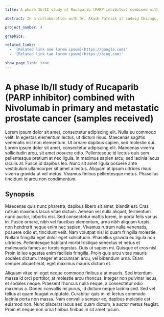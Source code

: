 ```yaml
---
title: A phase Ib/II study of Rucaparib (PARP inhibitor) combined with Nivolumab in primary and metastatic prostate cancer (samples received)

abstract: In a collaboration with Dr. Akash Patnaik at Ludwig Chicago, we have used t-CyCIF to profile the tumor intrinsic and extrinsic immune responses in pre- and post-treatment prostate cancer samples to compare responders vs. non-responders. A primary aim of this collaboration is to characterize site-specific differences in primary vs metastatic prostate cancer to better understand the changes to the tumor microenvironment.

project_number: 4

graphics: 

related_links:
  - '[Related link one lorem ipsum](https://google.com)'
  - '[Related link two lorem ipsum](https://bing.com)'

show_page_link: true
---
```


# A phase Ib/II study of Rucaparib (PARP inhibitor) combined with Nivolumab in primary and metastatic prostate cancer (samples received)

Lorem ipsum dolor sit amet, consectetur adipiscing elit. Nulla eu commodo velit. In egestas elementum lectus, ut dictum risus. Maecenas sagittis venenatis nisl non elementum. Ut ornare dapibus sapien, sed molestie dui. Lorem ipsum dolor sit amet, consectetur adipiscing elit. Maecenas viverra sollicitudin arcu, sit amet posuere odio. Pellentesque id lectus quis sem pellentesque pretium at nec ligula. In maximus sapien arcu, sed lacinia lacus iaculis at. Fusce id dapibus leo. Nunc sit amet ligula posuere ante vestibulum ullamcorper sit amet a lectus. Aliquam at ipsum ultrices risus viverra gravida ut vel metus. Vivamus finibus pellentesque metus. Phasellus tincidunt id arcu non condimentum.

## Synopsis

Maecenas quis nunc pharetra, dapibus libero sit amet, blandit est. Cras rutrum maximus lacus vitae dictum. Aenean vel nulla aliquet, fermentum nunc auctor, lobortis nisi. Sed consectetur mattis lorem, in porta felis varius in. Fusce ornare, nibh vel faucibus elementum, urna nibh aliquam turpis, non hendrerit neque enim nec sapien. Vivamus rutrum nulla venenatis, posuere odio et, tincidunt velit. Nam volutpat nisl id quam fringilla molestie. Nullam fringilla eget dolor eget sollicitudin. Phasellus gravida eu ligula non ultricies. Pellentesque habitant morbi tristique senectus et netus et malesuada fames ac turpis egestas. Duis ut sapien mi. Quisque et eros nisl. Proin id leo egestas enim facilisis fringilla. Proin quis arcu vitae mauris sodales dictum. Integer et accumsan arcu, vel bibendum urna. Etiam semper aliquet erat, eget maximus mauris dictum et.

Aliquam vitae mi eget neque commodo finibus a at mauris. Sed interdum massa id orci porttitor, at molestie arcu rhoncus. Integer non pulvinar lacus, et sodales neque. Praesent rhoncus nulla neque, a consectetur odio maximus a. Donec convallis mi purus, id dictum neque lacinia sed. Sed vel tellus at quam feugiat vulputate. Curabitur quis mi et lectus commodo lacinia porta non massa. Nam convallis semper ex, dapibus molestie est euismod non. Nunc placerat lacus sed quam dictum, a auctor metus feugiat. Proin et neque non urna finibus finibus in sit amet ipsum.